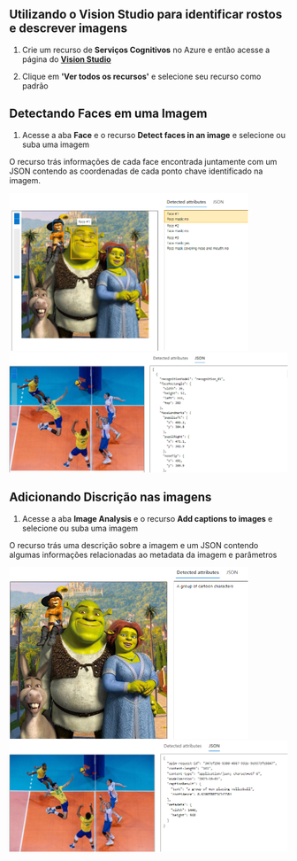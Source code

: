 ## Utilizando o Vision Studio para identificar rostos e descrever imagens

1. Crie um recurso de **Serviços Cognitivos** no Azure e então acesse a página do [**Vision Studio**](https://portal.vision.cognitive.azure.com/gallery/featured)
   
2. Clique em **'Ver todos os recursos'** e selecione seu recurso como padrão


## Detectando Faces em uma Imagem
1. Acesse a aba **Face** e o recurso **Detect faces in an image** e selecione ou suba uma imagem
   
O recurso trás informações de cada face encontrada juntamente com um JSON contendo as coordenadas de cada ponto chave identificado na imagem.

<img src="https://github.com/gui-coliveira/bootcamp-dio-azure-ai-fundamentals/blob/main/LAB-M02/Outputs/output1.png" style="width:45vw">
<br>
<img src="https://github.com/gui-coliveira/bootcamp-dio-azure-ai-fundamentals/blob/main/LAB-M02/Outputs/output2.png" style="width:45vw, height:50vw">



## Adicionando Discrição nas imagens
1. Acesse a aba **Image Analysis** e o recurso **Add captions to images** e selecione ou suba uma imagem

O recurso trás uma descrição sobre a imagem e um JSON contendo algumas informações relacionadas ao metadata da imagem e parâmetros

<img src="https://github.com/gui-coliveira/bootcamp-dio-azure-ai-fundamentals/blob/main/LAB-M02/Outputs/output3.png" style="width:45vw">
<br>
<img src="https://github.com/gui-coliveira/bootcamp-dio-azure-ai-fundamentals/blob/main/LAB-M02/Outputs/output4.png" style="width:45vw, height:50vw">

